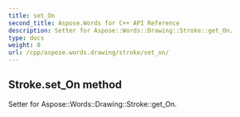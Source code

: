 ```yaml
---
title: set_On
second_title: Aspose.Words for C++ API Reference
description: Setter for Aspose::Words::Drawing::Stroke::get_On. 
type: docs
weight: 0
url: /cpp/aspose.words.drawing/stroke/set_on/
---
```

## Stroke.set_On method


Setter for Aspose::Words::Drawing::Stroke::get_On. 

